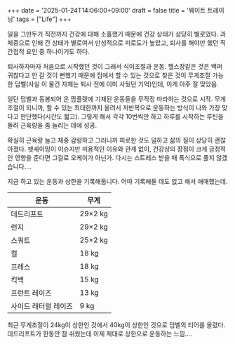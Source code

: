 +++
date = '2025-01-24T14:06:00+09:00'
draft = false
title = '웨이트 트레이닝'
tags = ["Life"]
+++

일을 그만두기 직전까지 건강에 대해 소홀했기 때문에 건강 상태가 상당히 별로였다. 과체중으로 인해 간 상태가 별로여서 만성적으로 피로도가 높았고, 퇴사를 해야만 했던 직간접적 요인 중 하나이기도 하다.

퇴사하자마자 처음으로 시작했던 것이 그래서 식이조절과 운동. 헬스장같은 것은 백퍼 귀찮다고 안 갈 것이 뻔했기 때문에 집에서 할 수 있는 것으로 찾은 것이 무게조절 가능한 덤벨(사실 이 물건 자체는 퇴사 전에 이미 사뒀던 기억)인데, 이게 아주 잘 맞았음.

일단 덤벨과 동봉되어 온 팜플렛에 기재된 운동들을 무작정 따라하는 것으로 시작. 무게조절이 되니까, 할 수 있는 최대한까지 올려서 저반복으로 운동하는 방식이 나와 가장 맞다고 판단했다(시간도 짧고). 그렇게 해서 각각 10번씩만 하고 하루를 시작하는 루틴을 돌려 근육량을 좀 늘리는 데에 성공.

확실히 근육량 늘고 체중 감량하고 그러니까 피로한 것도 덜하고 삶의 질이 상당히 괜찮아졌다. 팻셰이밍이 이슈지만 미용적인 이유와 관계 없이, 건강상의 장점이 크게 긍정적인 영향을 준다면 그걸로 오케이가 아닌가. 다시는 스트레스 받을 때 폭식으로 풀지 않겠습니다....

지금 하고 있는 운동과 상한을 기록해둡니다. 어따 기록해둘 데도 없고 해서 애매했는데.

| 운동 | 무게 |
| ---- | ---- |
| 데드리프트 | 29×2 kg |
| 런지 | 29×2 kg |
| 스쿼트| 25×2 kg |
| 컬 | 18 kg |
| 프레스 | 18 kg |
| 킥백 | 15 kg |
| 프런트 레이즈 | 13 kg |
| 사이드 래터럴 레이즈 | 9 kg |

최근 무게조절이 24kg이 상한인 것에서 40kg이 상한인 것으로 덤벨의 티어를 올렸다. 데드리프트가 한동안 참 쉬웠는데 이제 제대로 상한으로 운동하는 느낌....